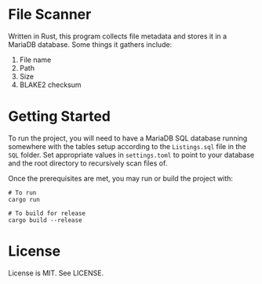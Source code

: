 # File Scanner

Written in Rust, this program collects file metadata and stores it in a MariaDB
database. Some things it gathers include:

1. File name
2. Path
3. Size
4. BLAKE2 checksum

# Getting Started

To run the project, you will need to have a MariaDB SQL database running somewhere
with the tables setup according to the `Listings.sql` file in the `SQL` folder.
Set appropriate values in `settings.toml` to point to your database and the
root directory to recursively scan files of.

Once the prerequisites are met, you may run or build the project with:

```
# To run
cargo run

# To build for release
cargo build --release

```

# License

License is MIT. See LICENSE.